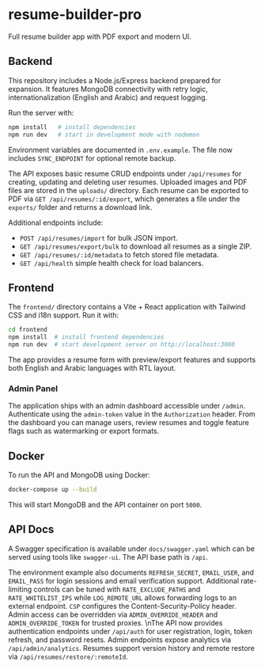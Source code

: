 # resume-builder-pro
Full resume builder app with PDF export and modern UI.

## Backend

This repository includes a Node.js/Express backend prepared for expansion. It
features MongoDB connectivity with retry logic, internationalization (English
and Arabic) and request logging.

Run the server with:

```bash
npm install   # install dependencies
npm run dev   # start in development mode with nodemon
```

Environment variables are documented in `.env.example`.
The file now includes `SYNC_ENDPOINT` for optional remote backup.

The API exposes basic resume CRUD endpoints under `/api/resumes` for creating,
updating and deleting user resumes. Uploaded images and PDF files are stored in
the `uploads/` directory. Each resume can be exported to PDF via
`GET /api/resumes/:id/export`, which generates a file under the `exports/`
folder and returns a download link.

Additional endpoints include:
- `POST /api/resumes/import` for bulk JSON import.
- `GET /api/resumes/export/bulk` to download all resumes as a single ZIP.
- `GET /api/resumes/:id/metadata` to fetch stored file metadata.
- `GET /api/health` simple health check for load balancers.

## Frontend

The `frontend/` directory contains a Vite + React application with Tailwind CSS and i18n support. Run it with:

```bash
cd frontend
npm install  # install frontend dependencies
npm run dev  # start development server on http://localhost:3000
```

The app provides a resume form with preview/export features and supports both English and Arabic languages with RTL layout.

### Admin Panel

The application ships with an admin dashboard accessible under `/admin`. Authenticate using the `admin-token` value in the `Authorization` header. From the dashboard you can manage users, review resumes and toggle feature flags such as watermarking or export formats.

## Docker

To run the API and MongoDB using Docker:

```bash
docker-compose up --build
```

This will start MongoDB and the API container on port `5000`.

## API Docs

A Swagger specification is available under `docs/swagger.yaml` which can be
served using tools like `swagger-ui`. The API base path is `/api`.

The environment example also documents `REFRESH_SECRET`, `EMAIL_USER`, and `EMAIL_PASS` for login sessions and email verification support.
Additional rate-limiting controls can be tuned with `RATE_EXCLUDE_PATHS` and `RATE_WHITELIST_IPS` while `LOG_REMOTE_URL` allows forwarding logs to an external endpoint. `CSP` configures the Content-Security-Policy header. Admin access can be overridden via `ADMIN_OVERRIDE_HEADER` and `ADMIN_OVERRIDE_TOKEN` for trusted proxies.
\nThe API now provides authentication endpoints under `/api/auth` for user registration, login, token refresh, and password resets. Admin endpoints expose analytics via `/api/admin/analytics`. Resumes support version history and remote restore via `/api/resumes/restore/:remoteId`.
